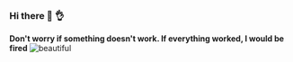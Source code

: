 ### Hi there 👋 :ok_hand:
**Don't worry if something doesn't work. If everything worked, I would be fired**
![beautiful](https://i.pinimg.com/736x/38/42/d3/3842d3ad2fd6ebbf9376d10f70498a23--desk-setup-work-spaces.jpg)





